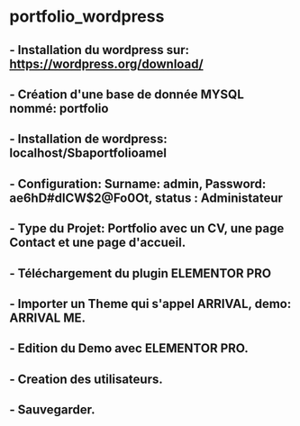 # portfolio_wordpress

## - Installation du wordpress sur: https://wordpress.org/download/

## - Création d'une base de donnée MYSQL nommé: portfolio

## - Installation de wordpress: localhost/Sbaportfolioamel

## - Configuration: Surname: admin, Password: ae6hD#dlCW$2@Fo0Ot, status : Administateur

## - Type du Projet: Portfolio avec un CV, une page Contact et une page d'accueil.

## - Téléchargement du plugin ELEMENTOR PRO

## - Importer un Theme qui s'appel ARRIVAL, demo: ARRIVAL ME.

## - Edition du Demo avec ELEMENTOR PRO.

## - Creation des utilisateurs.

## - Sauvegarder.
